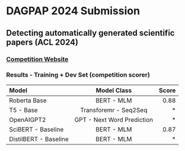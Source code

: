# DAGPAP 2024 Submission
## Detecting automatically generated scientific papers (ACL 2024)
### [Competition Website](https://www.codabench.org/competitions/2431/)
### Results - Training + Dev Set (competition scorer)
Model | Model Class | Score
:--- | :---: | ---:
Roberta Base | BERT - MLM | 0.88
T5 - Base    | Transforemr - Seq2Seq | *
OpenAIGPT2   | GPT - Next Word Prediction| *
SciBERT - Baseline | BERT - MLM | 0.87
DistilBERT - Baseline | BERT - MLM | *
